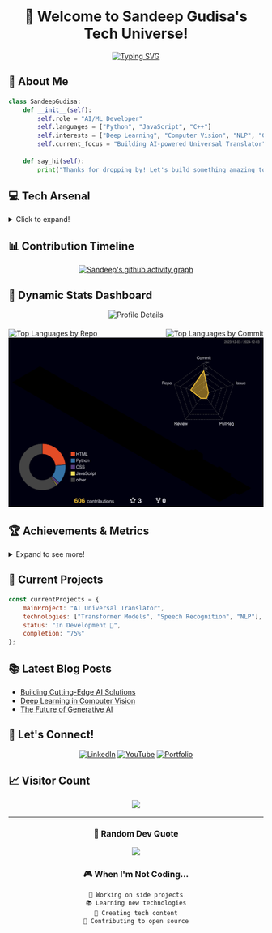 <div align="center">
  
# 👋 Welcome to Sandeep Gudisa's Tech Universe!
[![Typing SVG](https://readme-typing-svg.demolab.com?font=Fira+Code&duration=3000&pause=1000&color=00FF00&center=true&vCenter=true&width=435&lines=AI%2FML+Developer;Deep+Learning+Enthusiast;Computer+Vision+Expert;Tech+Innovation+Explorer)](https://git.io/typing-svg)

</div>

## 🚀 About Me
```python
class SandeepGudisa:
    def __init__(self):
        self.role = "AI/ML Developer"
        self.languages = ["Python", "JavaScript", "C++"]
        self.interests = ["Deep Learning", "Computer Vision", "NLP", "Generative AI"]
        self.current_focus = "Building AI-powered Universal Translator"
        
    def say_hi(self):
        print("Thanks for dropping by! Let's build something amazing together.")
```

## 💻 Tech Arsenal
<details>
<summary>Click to expand!</summary>

### Languages & Frameworks
![Python](https://img.shields.io/badge/Python-3776AB?style=for-the-badge&logo=python&logoColor=white)
![JavaScript](https://img.shields.io/badge/JavaScript-F7DF1E?style=for-the-badge&logo=javascript&logoColor=black)
![TensorFlow](https://img.shields.io/badge/TensorFlow-FF6F00?style=for-the-badge&logo=tensorflow&logoColor=white)
![PyTorch](https://img.shields.io/badge/PyTorch-EE4C2C?style=for-the-badge&logo=pytorch&logoColor=white)
![React](https://img.shields.io/badge/React-20232A?style=for-the-badge&logo=react&logoColor=61DAFB)
![Node.js](https://img.shields.io/badge/Node.js-43853D?style=for-the-badge&logo=node.js&logoColor=white)

### Tools & Platforms
![Azure](https://img.shields.io/badge/Azure-0089D6?style=for-the-badge&logo=microsoft-azure&logoColor=white)
![Docker](https://img.shields.io/badge/Docker-2496ED?style=for-the-badge&logo=docker&logoColor=white)
![Git](https://img.shields.io/badge/Git-F05032?style=for-the-badge&logo=git&logoColor=white)
![OpenCV](https://img.shields.io/badge/OpenCV-5C3EE8?style=for-the-badge&logo=opencv&logoColor=white)

### AI Tools
![Windsurf AI](https://img.shields.io/badge/Windsurf%20AI-4CAF50?style=for-the-badge&logo=data:image/png;base64,<base64_encoded_logo>&logoColor=white)
![Cursor AI](https://img.shields.io/badge/Cursor%20AI-FF5722?style=for-the-badge&logo=data:image/png;base64,<base64_encoded_logo>&logoColor=white)
![Bolt.new](https://img.shields.io/badge/Bolt.new-673AB7?style=for-the-badge&logo=data:image/png;base64,<base64_encoded_logo>&logoColor=white)



</details>

## 📊 Contribution Timeline
<!-- Contribution Timeline Section -->
<div align="center">
  




[![Sandeep's github activity graph](https://github-readme-activity-graph.vercel.app/graph?username=GudisaSandeep&custom_title=Contribution%20Timeline&hide_border=true&theme=react-dark&bg_color=0D1117&line=58A6FF&point=58A6FF&color=58A6FF)](https://github.com/GudisaSandeep)

</div>

## 🌟 Dynamic Stats Dashboard
<div align="center">
  
<!-- GitHub Stats Cards with Animations -->
<img src="https://github-profile-summary-cards.vercel.app/api/cards/profile-details?username=GudisaSandeep&theme=radical" alt="Profile Details" class="stats-card" />

<div style="display: flex; justify-content: space-between; margin-top: 20px;">
  <img src="https://github-profile-summary-cards.vercel.app/api/cards/repos-per-language?username=GudisaSandeep&theme=radical" alt="Top Languages by Repo" class="stats-card" />
  <img src="https://github-profile-summary-cards.vercel.app/api/cards/most-commit-language?username=GudisaSandeep&theme=radical" alt="Top Languages by Commit" class="stats-card" />
</div>

<!-- 3D Contribution Calendar -->
<img src="./profile-3d-contrib/profile-night-rainbow.svg" alt="3D Contribution Calendar" class="contribution-calendar" />

</div>

## 🏆 Achievements & Metrics
<details>
<summary>Expand to see more!</summary>

### GitHub Trophies
![](https://github-profile-trophy.vercel.app/?username=GudisaSandeep&theme=radical&no-frame=false&no-bg=true&margin-w=4)

### Contribution Streak
[![GitHub Streak](https://github-readme-streak-stats.herokuapp.com/?user=GudisaSandeep&theme=radical)](https://git.io/streak-stats)

</details>

## 🎯 Current Projects
```javascript
const currentProjects = {
    mainProject: "AI Universal Translator",
    technologies: ["Transformer Models", "Speech Recognition", "NLP"],
    status: "In Development 🚧",
    completion: "75%"
};
```

## 📚 Latest Blog Posts
<!-- BLOG-POST-LIST:START -->
- [Building Cutting-Edge AI Solutions](https://yourdomain.com/blog1)
- [Deep Learning in Computer Vision](https://yourdomain.com/blog2)
- [The Future of Generative AI](https://yourdomain.com/blog3)
<!-- BLOG-POST-LIST:END -->

## 🤝 Let's Connect!
<div align="center">
  
[![LinkedIn](https://img.shields.io/badge/LinkedIn-0077B5?style=for-the-badge&logo=linkedin&logoColor=white)](https://linkedin.com/in/sandeep-gudisa)
[![YouTube](https://img.shields.io/badge/YouTube-FF0000?style=for-the-badge&logo=youtube&logoColor=white)](https://www.youtube.com/@AIProgrammingTelugu)
[![Portfolio](https://img.shields.io/badge/Portfolio-000000?style=for-the-badge&logo=About.me&logoColor=white)](https://your-portfolio.com)

</div>

## 📈 Visitor Count
<div align="center">
  
![](https://profile-counter.glitch.me/GudisaSandeep/count.svg)
  
</div>

---
<div align="center">
  
### 💭 Random Dev Quote
![](https://quotes-github-readme.vercel.app/api?type=horizontal&theme=radical)

### 🎮 When I'm Not Coding...
```text
🎯 Working on side projects
📚 Learning new technologies
🎥 Creating tech content
🌱 Contributing to open source
```
</div>
